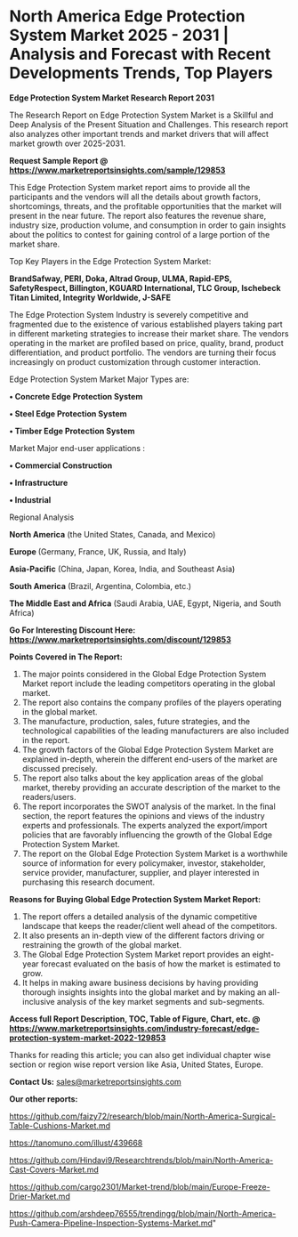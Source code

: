 # North America Edge Protection System Market 2025 - 2031 | Analysis and Forecast with Recent Developments Trends, Top Players

<strong>Edge Protection System Market Research Report 2031</strong>

The Research Report on Edge Protection System Market is a Skillful and Deep Analysis of the Present Situation and Challenges. This research report also analyzes other important trends and market drivers that will affect market growth over 2025-2031.

<strong>Request Sample Report @ <a href=https://www.marketreportsinsights.com/sample/129853>https://www.marketreportsinsights.com/sample/129853</a></strong>

This Edge Protection System market report aims to provide all the participants and the vendors will all the details about growth factors, shortcomings, threats, and the profitable opportunities that the market will present in the near future. The report also features the revenue share, industry size, production volume, and consumption in order to gain insights about the politics to contest for gaining control of a large portion of the market share.

Top Key Players in the Edge Protection System Market:

<strong>BrandSafway, PERI, Doka, Altrad Group, ULMA, Rapid-EPS, SafetyRespect, Billington, KGUARD International, TLC Group, Ischebeck Titan Limited, Integrity Worldwide, J-SAFE</strong>

The Edge Protection System Industry is severely competitive and fragmented due to the existence of various established players taking part in different marketing strategies to increase their market share. The vendors operating in the market are profiled based on price, quality, brand, product differentiation, and product portfolio. The vendors are turning their focus increasingly on product customization through customer interaction.

Edge Protection System Market Major Types are:

<strong>• Concrete Edge Protection System

• Steel Edge Protection System

• Timber Edge Protection System</strong>

Market Major end-user applications :

<strong>• Commercial Construction

• Infrastructure

• Industrial</strong>

Regional Analysis

</u><strong><b>North America</b></strong> (the United States, Canada, and Mexico)

<strong><b>Europe </b></strong>(Germany, France, UK, Russia, and Italy)

<strong><b>Asia-Pacific</b></strong> (China, Japan, Korea, India, and Southeast Asia)

<strong><b>South America</b></strong> (Brazil, Argentina, Colombia, etc.)

<strong><b>The Middle East and Africa</b></strong> (Saudi Arabia, UAE, Egypt, Nigeria, and South Africa)

<strong>Go For Interesting Discount Here: <a href=https://www.marketreportsinsights.com/discount/129853>https://www.marketreportsinsights.com/discount/129853</a></strong>

<strong>Points Covered in The Report:</strong>
<ol>
  <li>The major points considered in the Global Edge Protection System Market report include the leading competitors operating in the global market.</li>
  <li>The report also contains the company profiles of the players operating in the global market.</li>
  <li>The manufacture, production, sales, future strategies, and the technological capabilities of the leading manufacturers are also included in the report.</li>
  <li>The growth factors of the Global Edge Protection System Market are explained in-depth, wherein the different end-users of the market are discussed precisely.</li>
  <li>The report also talks about the key application areas of the global market, thereby providing an accurate description of the market to the readers/users.</li>
  <li>The report incorporates the SWOT analysis of the market. In the final section, the report features the opinions and views of the industry experts and professionals. The experts analyzed the export/import policies that are favorably influencing the growth of the Global Edge Protection System Market.</li>
  <li>The report on the Global Edge Protection System Market is a worthwhile source of information for every policymaker, investor, stakeholder, service provider, manufacturer, supplier, and player interested in purchasing this research document.</li>
</ol>
<strong>Reasons for Buying Global Edge Protection System Market Report:</strong>

<ol>
  <li>The report offers a detailed analysis of the dynamic competitive landscape that keeps the reader/client well ahead of the competitors.</li>
  <li>It also presents an in-depth view of the different factors driving or restraining the growth of the global market.</li>
  <li>The Global Edge Protection System Market report provides an eight-year forecast evaluated on the basis of how the market is estimated to grow.</li>
  <li>It helps in making aware business decisions by having providing thorough insights insights into the global market and by making an all-inclusive analysis of the key market segments and sub-segments.</li>
</ol>
<strong>Access full Report Description, TOC, Table of Figure, Chart, etc. @ <a href=https://www.marketreportsinsights.com/industry-forecast/edge-protection-system-market-2022-129853>https://www.marketreportsinsights.com/industry-forecast/edge-protection-system-market-2022-129853</a></strong>


Thanks for reading this article; you can also get individual chapter wise section or region wise report version like Asia, United States, Europe.

<strong>Contact Us:</strong>
sales@marketreportsinsights.com

<strong>Our other reports:</strong>

<a href=https://github.com/faizy72/research/blob/main/North-America-Surgical-Table-Cushions-Market.md>https://github.com/faizy72/research/blob/main/North-America-Surgical-Table-Cushions-Market.md</a>

<a href=https://tanomuno.com/illust/439668>https://tanomuno.com/illust/439668</a>

<a href=https://github.com/Hindavi9/Researchtrends/blob/main/North-America-Cast-Covers-Market.md>https://github.com/Hindavi9/Researchtrends/blob/main/North-America-Cast-Covers-Market.md</a>

<a href=https://github.com/cargo2301/Market-trend/blob/main/Europe-Freeze-Drier-Market.md>https://github.com/cargo2301/Market-trend/blob/main/Europe-Freeze-Drier-Market.md</a>

<a href=https://github.com/arshdeep76555/trendingg/blob/main/North-America-Push-Camera-Pipeline-Inspection-Systems-Market.md>https://github.com/arshdeep76555/trendingg/blob/main/North-America-Push-Camera-Pipeline-Inspection-Systems-Market.md</a>"
